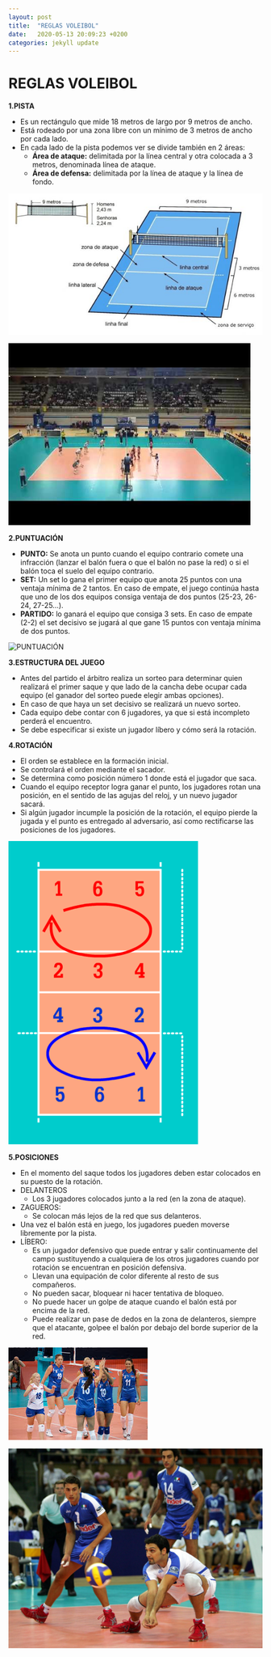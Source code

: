 ```yaml
---
layout: post
title:  "REGLAS VOLEIBOL"
date:   2020-05-13 20:09:23 +0200
categories: jekyll update
---
```


# REGLAS VOLEIBOL

**1.PISTA**

* Es un rectángulo que mide 18 metros de largo por 9 metros de ancho.
* Está rodeado por una zona libre con un mínimo de 3 metros de ancho por cada lado.
* En cada lado de la pista podemos ver se divide también en 2 áreas:
  * **Área de ataque:** delimitada por la línea central y otra colocada a 3 metros, denominada línea de ataque.
  * **Área de defensa:** delimitada por la línea de ataque y la línea de fondo.
  
![PISTA1](https://github.com/danieledufis/danieledufis.github.io/blob/master/images_text/voleibol_pista.jpg)

![PISTA2](https://github.com/danieledufis/danieledufis.github.io/blob/master/images_text/voleibol_pista2.jpg)

**2.PUNTUACIÓN**

* **PUNTO:** Se anota un punto cuando el equipo contrario comete una infracción (lanzar el balón fuera o que el balón no pase la red) o si el balón toca el suelo del equipo contrario.
* **SET:** Un set lo gana el primer equipo que anota 25 puntos con una ventaja mínima de 2 tantos. En caso de empate, el juego continúa hasta que uno de los dos equipos consiga ventaja de dos puntos (25-23, 26-24, 27-25…).
* **PARTIDO:** lo ganará el equipo que consiga 3 sets. En caso de empate (2-2) el set decisivo se jugará al que gane 15 puntos con ventaja mínima de dos puntos.

![PUNTUACIÓN](https://github.com/danieledufis/danieledufis.github.io/blob/master/images_text/voleibol_puntuaci%C3%B3n.png)

**3.ESTRUCTURA DEL JUEGO**

* Antes del partido el árbitro realiza un sorteo para determinar quien realizará el primer saque y que lado de la cancha debe ocupar cada equipo (el ganador del sorteo puede       elegir ambas opciones).
* En caso de que haya un set decisivo se realizará un nuevo sorteo.
* Cada equipo debe contar con 6 jugadores, ya que si está incompleto perderá el encuentro.
* Se debe especificar si existe un jugador líbero y cómo será la rotación.

**4.ROTACIÓN**

* El orden se establece en la formación inicial.
* Se controlará el orden mediante el sacador.
* Se determina como posición número 1 donde está el jugador que saca. 
* Cuando el equipo receptor logra ganar el punto, los jugadores rotan una posición, en el sentido de las agujas del reloj, y un nuevo jugador sacará.
* Si algún jugador incumple la posición de la rotación, el equipo pierde la jugada y el punto es entregado al adversario, así como rectificarse las posiciones de los jugadores.

![ROTACIÓN](https://github.com/danieledufis/danieledufis.github.io/blob/master/images_text/voleibol_rotacion.png)

**5.POSICIONES**

* En el momento del saque todos los jugadores deben estar colocados en su puesto de la rotación.
* DELANTEROS 
  * Los 3 jugadores colocados junto a la red (en la zona de ataque).
* ZAGUEROS: 
  * Se colocan más lejos de la red que sus delanteros.
* Una vez el balón está en juego, los jugadores pueden moverse libremente por la pista.
* LÍBERO: 
  * Es un jugador defensivo que puede entrar y salir continuamente del campo sustituyendo a cualquiera de los otros jugadores cuando por rotación se encuentran en posición           defensiva.
  * Llevan una equipación de color diferente al resto de sus compañeros.
  * No pueden sacar, bloquear ni hacer tentativa de bloqueo.
  * No puede hacer un golpe de ataque cuando el balón está por encima de la red.
  * Puede realizar un pase de dedos en la zona de delanteros, siempre que el atacante, golpee el balón por debajo del borde superior de la red.
  
 ![LÍBERO](https://github.com/danieledufis/danieledufis.github.io/blob/master/images_text/voleibol_libero.jpg)
 
 ![LÍBERO2](https://github.com/danieledufis/danieledufis.github.io/blob/master/images_text/voleibol_libero2.jpg)
